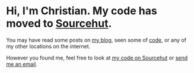 # Hi, I'm Christian. My code has moved to [Sourcehut](https://git.sr.ht/~cyborg).

You may have read some posts on [my blog](https://cleberg.io/blog/), seen some of [code](https://git.sr.ht/~cyborg), or any of my other locations on the internet.

However you found me, feel free to look at [my code on Sourcehut](https://git.sr.ht/~cyborg) or [send me an email](mailto:hello@cleberg.io).
